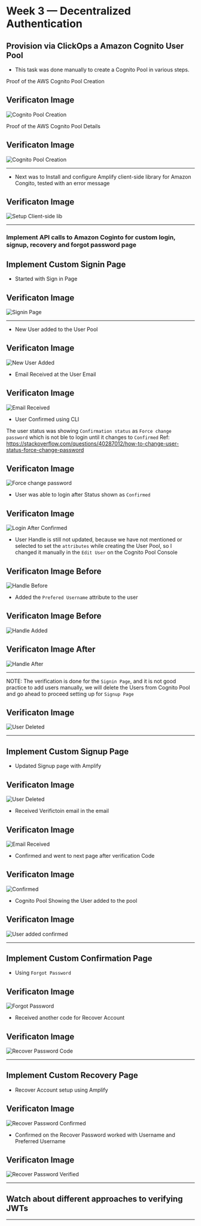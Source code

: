 # Week 3 — Decentralized Authentication

## Provision via ClickOps a Amazon Cognito User Pool
- This task was done manually to create a Cognito Pool in various steps. 

Proof of the AWS Cognito Pool Creation 
## Verificaton Image

![Cognito Pool Creation](assets/week-3/Week3-Cognito-create-user-pool.png)

Proof of the AWS Cognito Pool Details 
## Verificaton Image

![Cognito Pool Creation](assets/week-3/Week3-Cognito-user-pool-details-after-error.png)

<hr>

- Next was to Install and configure Amplify client-side library for Amazon Congito, tested with an error message

## Verificaton Image

![Setup Client-side lib](assets/week-3/Week3-Cognito-sign-in-page-test-error-debug.png)

<hr>

### Implement API calls to Amazon Coginto for custom login, signup, recovery and forgot password page

## Implement Custom Signin Page
- Started with Sign in Page

## Verificaton Image

![Signin Page](assets/week-3/Week3-Cognito-sign-in-page-test-error.png)

<hr>

- New User added to the User Pool
## Verificaton Image

![New User Added](assets/week-3/Week3-Cognito-added-new-user.png)

- Email Received at the User Email 
## Verificaton Image

![Email Received](assets/week-3/Week3-Cognito-user-received-email.png)


- User Confirmed using CLI

The user status was showing `Confirmation status` as `Force change password` which is not ble to login until it changes to `Confirmed` 
Ref: https://stackoverflow.com/questions/40287012/how-to-change-user-status-force-change-password 


## Verificaton Image

![Force change password](assets/week-3/week3-Cognito-user-confimed-using-cli.png)


- User was able to login after Status shown as `Confirmed`

## Verificaton Image

![Login After Confirmed](assets/week-3/week3-Cognito-after-status-confirmed-CLI.png)


- User Handle is still not updated, because we have not mentioned or selected to set the `attributes` while creating the User Pool, so I changed it manually in the `Edit User` on the Cognito Pool Console  

## Verificaton Image Before

![Handle Before ](assets/week-3/week3-Cognito-changed-handle.png)

- Added the `Prefered Username` attribute to the user

## Verificaton Image Before

![Handle Added ](assets/week-3/week3-Cognito-set-prefered-username-added.png)


## Verificaton Image After

![Handle After ](assets/week-3/week3-Cognito-set-prefered-username-after.png)

<hr>

NOTE: The verification is done for the `Signin Page`, and it is not good practice to add users manually, we will delete the Users from Cognito Pool and go ahead to proceed setting up for `Signup Page`

## Verificaton Image
![User Deleted ](assets/week-3/Week3-Cognito-user-deleted.png)

<hr>

## Implement Custom Signup Page

- Updated Signup page with Amplify

## Verificaton Image
![User Deleted ](assets/week-3/week3-Cognito-signup-page-success.png)


- Received Verifictoin email in the email

## Verificaton Image
![Email Received](assets/week-3/week3-Cognito-Your-verification-code-email1.png)


- Confirmed and went to next page after verification Code

## Verificaton Image
![Confirmed](assets/week-3/week3-Cognito-Your-verification-code-coonfirm.png)

- Cognito Pool Showing the User added to the pool

## Verificaton Image
![User added confirmed ](assets/week-3/week3-Cognito-signup-confirmed-User-added.png)

<hr>

## Implement Custom Confirmation Page

- Using `Forgot Password`

## Verificaton Image
![Forgot Password](assets/week-3/week3-Cognito-user-forgot-password.png)

- Received another code for Recover Account

## Verificaton Image
![Recover Password Code](assets/week-3/week3-Cognito-Recover-account-received-code.png)


<hr>

## Implement Custom Recovery Page

- Recover Account setup using Amplify

## Verificaton Image
![Recover Password Confirmed](assets/week-3/week3-Cognito-Recover-account-confirmed.png)


- Confirmed on the Recover Password worked with Username and Preferred Username 

## Verificaton Image
![Recover Password Verified](assets/week-3/week3-Cognito-Recover-account-confirmed-verify.png)

<hr>

## Watch about different approaches to verifying JWTs

<hr>

